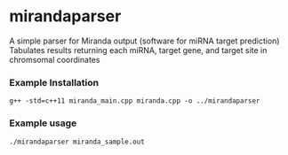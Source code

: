 # mirandaparser

A simple parser for Miranda output (software for miRNA target prediction)  
Tabulates results returning each miRNA, target gene, and target site in chromsomal coordinates

### Example Installation
```
g++ -std=c++11 miranda_main.cpp miranda.cpp -o ../mirandaparser
```

### Example usage
```
./mirandaparser miranda_sample.out
```
